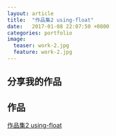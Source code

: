 ```yaml
---
layout: article
title:  "作品集2 using-float"
date:   2017-01-08 22:07:50 +0800
categories: portfolio
image:
  teaser: work-2.jpg
  feature: work-2.jpg
---
```


## 分享我的作品




## 作品

<a href="https://LuJIAYan.github.io/portfolio/2_using-float.html" target="_blank">作品集2 using-float</a>